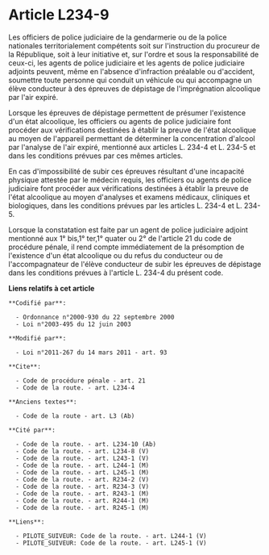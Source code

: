 # Article L234-9

Les officiers de police judiciaire de la gendarmerie ou de la police nationales territorialement compétents soit sur
l'instruction du procureur de la République, soit à leur initiative et, sur l'ordre et sous la responsabilité de ceux-ci, les
agents de police judiciaire et les agents de police judiciaire adjoints peuvent, même en l'absence d'infraction préalable ou
d'accident, soumettre toute personne qui conduit un véhicule ou qui accompagne un élève conducteur à des épreuves de
dépistage de l'imprégnation alcoolique par l'air expiré. 

Lorsque les épreuves de dépistage permettent de présumer l'existence d'un état alcoolique, les officiers ou agents de police
judiciaire font procéder aux vérifications destinées à établir la preuve de l'état alcoolique au moyen de l'appareil
permettant de déterminer la concentration d'alcool par l'analyse de l'air expiré, mentionné aux articles L. 234-4 et L. 234-5
et dans les conditions prévues par ces mêmes articles. 

En cas d'impossibilité de subir ces épreuves résultant d'une incapacité physique attestée par le médecin requis, les
officiers ou agents de police judiciaire font procéder aux vérifications destinées à établir la preuve de l'état alcoolique
au moyen d'analyses et examens médicaux, cliniques et biologiques, dans les conditions prévues par les articles L. 234-4 et
L. 234-5. 

Lorsque la constatation est faite par un agent de police judiciaire adjoint mentionné aux 1° bis,1° ter,1° quater ou 2° de
l'article 21 du code de procédure pénale, il rend compte immédiatement de la présomption de l'existence d'un état alcoolique
ou du refus du conducteur ou de l'accompagnateur de l'élève conducteur de subir les épreuves de dépistage dans les conditions
prévues à l'article L. 234-4 du présent code.

**Liens relatifs à cet article**

	**Codifié par**:

	  - Ordonnance n°2000-930 du 22 septembre 2000
	  - Loi n°2003-495 du 12 juin 2003

	**Modifié par**:

	  - Loi n°2011-267 du 14 mars 2011 - art. 93

	**Cite**:

	  - Code de procédure pénale - art. 21
	  - Code de la route. - art. L234-4

	**Anciens textes**:

	  - Code de la route - art. L3 (Ab)

	**Cité par**:

	  - Code de la route. - art. L234-10 (Ab)
	  - Code de la route. - art. L234-8 (V)
	  - Code de la route. - art. L243-1 (V)
	  - Code de la route. - art. L244-1 (M)
	  - Code de la route. - art. L245-1 (M)
	  - Code de la route. - art. R234-2 (V)
	  - Code de la route. - art. R234-3 (V)
	  - Code de la route. - art. R243-1 (M)
	  - Code de la route. - art. R244-1 (M)
	  - Code de la route. - art. R245-1 (M)

	**Liens**:

	  - PILOTE_SUIVEUR: Code de la route. - art. L244-1 (V)
	  - PILOTE_SUIVEUR: Code de la route. - art. L245-1 (V)
